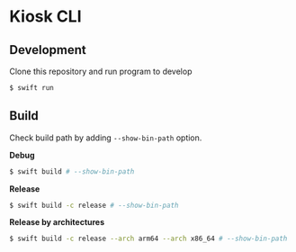 #  Kiosk CLI

## Development

Clone this repository and run program to develop

```sh
$ swift run
```

## Build

 Check build path by adding `--show-bin-path` option.

**Debug**

```sh
$ swift build # --show-bin-path
```

**Release**

```sh
$ swift build -c release # --show-bin-path
```

**Release by architectures**

```sh
$ swift build -c release --arch arm64 --arch x86_64 # --show-bin-path
```
